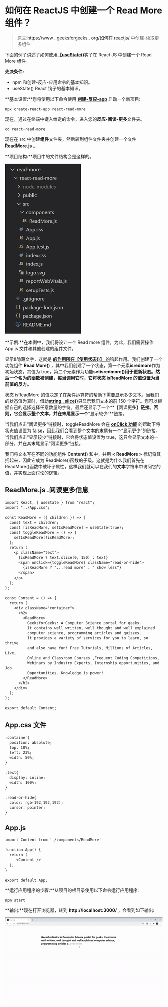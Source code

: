 # 如何在 ReactJS 中创建一个 Read More 组件？

> 原文:[https://www . geeksforgeeks . org/如何在 reactjs/](https://www.geeksforgeeks.org/how-to-create-a-read-more-component-in-reactjs/) 中创建-读取更多组件

下面的例子讲述了如何使用[**<u>【useState()</u>**](https://www.geeksforgeeks.org/what-is-usestate-in-react/)钩子在 React JS 中创建一个 Read More 组件。

**先决条件:**

*   npm 和创建-反应-应用命令的基本知识。
*   useState() React 钩子的基本知识。

**基本设置:**您将使用以下命令使用 [**<u>创建-反应-app</u>**](https://www.geeksforgeeks.org/reactjs-setting-development-environment/) 启动一个新项目:

```
npx create-react-app react-read-more
```

现在，通过在终端中键入给定的命令，进入您的**反应-阅读-更多**文件夹。

```
cd react-read-more
```

现在在 src 中创建**组件**文件夹，然后转到组件文件夹并创建一个文件 **ReadMore.js** 。

**项目结构:**项目中的文件结构会是这样的。

![](img/a64bf6898c7304472e33f17e23f03691.png)

**示例:**在本例中，我们将设计一个 Read more 组件，为此，我们需要操作 App.js 文件和其他创建的组件文件。

显示&隐藏文字，这就是 [**<u>的作用所在【使用状态()】</u>** 的](https://www.geeksforgeeks.org/what-is-usestate-in-react/)钩起作用。我们创建了一个功能组件 **Read More()** ，其中我们创建了一个状态，第一个元素**isredmore**作为初始状态，其值为 true，第二个元素作为功能**setisredmore()**用于更新状态。然后一个名为**的函数被创建，每当调用它时，它将状态 isReadMore 的值设置为当前值的反方。**

状态 isReadMore 的值决定了在条件运算符的帮助下需要显示多少文本。当我们的状态值为真时，借助[**<u>string . slice()</u>**](https://www.geeksforgeeks.org/javascript-string-slice/)只显示我们文本的前 150 个字符。您可以根据自己的选择选择任意数量的字符。最后还显示了一个**【阅读更多】**链接。否则，它会显示整个文本，并在末尾显示一个**“显示较少”**链接。

当我们点击“阅读更多”链接时，toggleReadMore 会在 [**<u>onClick 功能</u>**](https://www.geeksforgeeks.org/how-to-change-the-state-of-react-component-on-click/) 的帮助下将状态值设置为 false，因此我们会看到整个文本的末尾有一个“显示更少”的链接。当我们点击“显示较少”链接时，它会将状态值设置为 true，这只会显示文本的一部分，并在其末尾显示“阅读更多”链接。

我们将文本写在不同的功能组件 **Content()** 和中，并用 **< ReadMore >** 标记将其括起来，因此它成为 ReadMore()函数的子级。这就是为什么我们首先在 ReadMore()函数中破坏子属性，这样我们就可以在我们的**文本**字符串中访问它的值，并实现上面讨论的逻辑。

## ReadMore.js .阅读更多信息

```
import React, { useState } from "react";
import "../App.css";

const ReadMore = ({ children }) => {
  const text = children;
  const [isReadMore, setIsReadMore] = useState(true);
  const toggleReadMore = () => {
    setIsReadMore(!isReadMore);
  };
  return (
    <p className="text">
      {isReadMore ? text.slice(0, 150) : text}
      <span onClick={toggleReadMore} className="read-or-hide">
        {isReadMore ? "...read more" : " show less"}
      </span>
    </p>
  );
};

const Content = () => {
  return (
    <div className="container">
      <h2>
        <ReadMore>
          GeeksforGeeks: A Computer Science portal for geeks. 
          It contains well written, well thought and well explained
          computer science, programming articles and quizzes. 
          It provides a variety of services for you to learn, so thrive
          and also have fun! Free Tutorials, Millions of Articles, Live, 
          Online and Classroom Courses ,Frequent Coding Competitions,
          Webinars by Industry Experts, Internship opportunities, and Job
          Opportunities. Knowledge is power!
        </ReadMore>
      </h2>
    </div>
  );
};

export default Content;
```

## App.css 文件

```
.container{
  position: absolute;
  top: 10%;
  left: 23%;
  width: 50%;
}

.text{
  display: inline;
  width: 100%;
}

.read-or-hide{
  color: rgb(192,192,192);
  cursor: pointer;
}
```

## App.js

```
import Content from './components/ReadMore'

function App() {
  return (
     <Content />
  );
}

export default App;
```

**运行应用程序的步骤:**从项目的根目录使用以下命令运行应用程序:

```
npm start
```

**输出:**现在打开浏览器，转到 **http://localhost:3000/** ，会看到如下输出:

![](img/d708a28fa0e2eee1d28dfddddabf6d37.png)